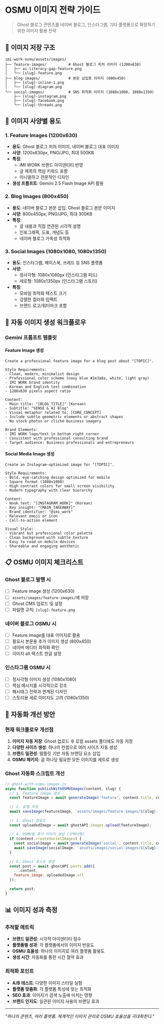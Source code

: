 # OSMU 이미지 전략 가이드

> Ghost 블로그 콘텐츠를 네이버 블로그, 인스타그램, 기타 플랫폼으로 확장하기 위한 이미지 활용 전략

## 📁 이미지 저장 구조

```
imi-work-osmu/assets/images/
├── feature-images/          # Ghost 블로그 피처 이미지 (1200x630)
│   ├── ai-literacy-gap-feature.png
│   └── [slug]-feature.png
├── blog-images/             # 본문 삽입용 이미지 (800x450)
│   ├── [slug]-inline-1.png
│   └── [slug]-diagram.png
└── social-images/           # SNS 최적화 이미지 (1080x1080, 1080x1350)
    ├── [slug]-instagram.png
    ├── [slug]-facebook.png
    └── [slug]-threads.png
```

## 🎨 이미지 사양별 용도

### 1. Feature Images (1200x630)
- **용도**: Ghost 블로그 피처 이미지, 네이버 블로그 대표 이미지
- **사양**: 1200x630px, PNG/JPG, 최대 500KB
- **특징**: 
  - IMI WORK 브랜드 아이덴티티 반영
  - 글 제목의 핵심 키워드 포함
  - 미니멀하고 전문적인 디자인
- **생성 프롬프트**: Gemini 2.5 Flash Image API 활용

### 2. Blog Images (800x450)  
- **용도**: 네이버 블로그 본문 삽입, Ghost 블로그 본문 이미지
- **사양**: 800x450px, PNG/JPG, 최대 300KB
- **특징**:
  - 글 내용과 직접 연관된 시각적 설명
  - 인포그래픽, 도표, 개념도 등
  - 네이버 블로그 가독성 최적화

### 3. Social Images (1080x1080, 1080x1350)
- **용도**: 인스타그램, 페이스북, 쓰레드 등 SNS 플랫폼
- **사양**: 
  - 정사각형: 1080x1080px (인스타그램 피드)
  - 세로형: 1080x1350px (인스타그램 스토리)
- **특징**:
  - 모바일 최적화 텍스트 크기
  - 강렬한 컬러와 임팩트
  - 브랜드 로고/워터마크 포함

## 🤖 자동 이미지 생성 워크플로우

### Gemini 프롬프트 템플릿

#### Feature Image 생성
```
Create a professional feature image for a blog post about "[TOPIC]".

Style Requirements:
- Clean, modern, minimalist design
- Professional color scheme (navy blue #1e3a8a, white, light gray)
- IMI WORK brand identity
- Korean and English text combination
- 1200x630 pixels aspect ratio

Content:
- Main title: "[BLOG_TITLE]" (Korean)
- Subtitle: "SENSE & AI Blog" 
- Visual metaphor related to: [CORE_CONCEPT]
- Include subtle geometric elements or abstract shapes
- No stock photos or cliché business imagery

Brand Elements:
- IMI WORK logo/text in bottom right corner
- Consistent with professional consulting brand
- Target audience: Business professionals and entrepreneurs
```

#### Social Media Image 생성
```
Create an Instagram-optimized image for "[TOPIC]".

Style Requirements:
- Bold, eye-catching design optimized for mobile
- Square format (1080x1080)
- High contrast colors for small screen visibility
- Modern typography with clear hierarchy

Content:
- Hook text: "[INSTAGRAM_HOOK]" (Korean)
- Key insight: "[MAIN_TAKEAWAY]"
- Brand identifier: "@imi_work"
- Relevant emoji or icon
- Call-to-action element

Visual Style:
- Vibrant but professional color palette
- Clean background with subtle texture
- Easy to read on mobile devices
- Shareable and engaging aesthetic
```

## 📋 OSMU 이미지 체크리스트

### Ghost 블로그 발행 시
- [ ] Feature image 생성 (1200x630)
- [ ] `assets/images/feature-images/`에 저장
- [ ] Ghost CMS 업로드 및 설정
- [ ] 파일명 규칙: `[slug]-feature.png`

### 네이버 블로그 OSMU 시
- [ ] Feature image를 대표 이미지로 활용
- [ ] 필요시 본문용 추가 이미지 생성 (800x450)
- [ ] 네이버 에디터 최적화 확인
- [ ] 이미지 alt 텍스트 한글 설정

### 인스타그램 OSMU 시  
- [ ] 정사각형 이미지 생성 (1080x1080)
- [ ] 핵심 메시지를 시각적으로 강조
- [ ] 해시태그 전략과 연계된 디자인
- [ ] 스토리용 세로 이미지도 고려 (1080x1350)

## 🔧 자동화 개선 방안

### 현재 워크플로우 개선점
1. **이미지 자동 저장**: Ghost 업로드 후 로컬 assets 폴더에도 자동 저장
2. **다양한 사이즈 생성**: 하나의 컨셉으로 여러 사이즈 자동 생성
3. **브랜드 일관성**: 템플릿 기반 자동 브랜딩 요소 삽입
4. **OSMU 패키지**: 글 하나당 필요한 모든 이미지를 세트로 생성

### Ghost 자동화 스크립트 개선
```javascript
// ghost-with-osmu-images.js
async function publishWithOSMUImages(content, slug) {
  // 1. Feature image 생성
  const featureImage = await generateImage('feature', content.title, content.summary);
  
  // 2. 로컬 저장
  await saveImage(featureImage, `assets/images/feature-images/${slug}-feature.png`);
  
  // 3. Ghost 업로드
  const uploadedImage = await ghostAPI.images.upload(featureImage);
  
  // 4. OSMU용 추가 이미지 생성 (선택사항)
  if (content.createSocialImages) {
    const socialImage = await generateImage('social', content.title, content.hook);
    await saveImage(socialImage, `assets/images/social-images/${slug}-instagram.png`);
  }
  
  // 5. Ghost 포스트 생성
  const post = await ghostAPI.posts.add({
    ...content,
    feature_image: uploadedImage.url
  });
  
  return post;
}
```

## 📊 이미지 성과 측정

### 추적할 메트릭
- **브랜드 일관성**: 시각적 아이덴티티 점수
- **플랫폼별 성과**: 각 플랫폼에서의 이미지 반응도
- **OSMU 효율성**: 하나의 이미지로 여러 플랫폼 활용도
- **생성 시간**: 자동화를 통한 시간 절약 효과

### 최적화 포인트
- **A/B 테스트**: 다양한 이미지 스타일 실험
- **플랫폼 맞춤화**: 각 플랫폼 특성에 맞는 최적화
- **SEO 효과**: 이미지가 검색 노출에 미치는 영향
- **브랜드 인지도**: 일관된 이미지 사용의 브랜딩 효과

---

*"하나의 콘텐츠, 여러 플랫폼. 체계적인 이미지 관리로 OSMU 효율성을 극대화한다."*